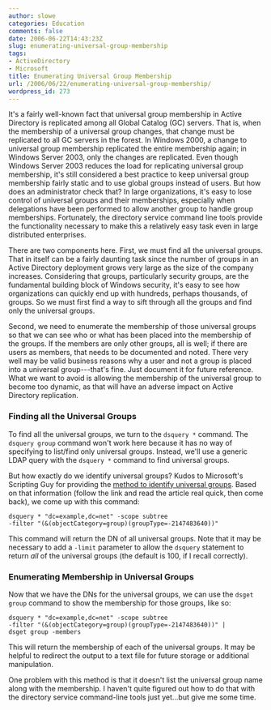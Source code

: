 ```yaml
---
author: slowe
categories: Education
comments: false
date: 2006-06-22T14:43:23Z
slug: enumerating-universal-group-membership
tags:
- ActiveDirectory
- Microsoft
title: Enumerating Universal Group Membership
url: /2006/06/22/enumerating-universal-group-membership/
wordpress_id: 273
---
```


It's a fairly well-known fact that universal group membership in Active Directory is replicated among all Global Catalog (GC) servers. That is, when the membership of a universal group changes, that change must be replicated to all GC servers in the forest. In Windows 2000, a change to universal group membership replicated the entire membership again; in Windows Server 2003, only the changes are replicated. Even though Windows Server 2003 reduces the load for replicating universal group membership, it's still considered a best practice to keep universal group membership fairly static and to use global groups instead of users. But how does an administrator check that? In large organizations, it's easy to lose control of universal groups and their memberships, especially when delegations have been performed to allow another group to handle group memberships. Fortunately, the directory service command line tools provide the functionality necessary to make this a relatively easy task even in large distributed enterprises.

There are two components here. First, we must find all the universal groups. That in itself can be a fairly daunting task since the number of groups in an Active Directory deployment grows very large as the size of the company increases. Considering that groups, particularly security groups, are the fundamental building block of Windows security, it's easy to see how organizations can quickly end up with hundreds, perhaps thousands, of groups. So we must first find a way to sift through all the groups and find only the universal groups.

Second, we need to enumerate the membership of those universal groups so that we can see who or what has been placed into the membership of the groups. If the members are only other groups, all is well; if there are users as members, that needs to be documented and noted. There very well may be valid business reasons why a user and not a group is placed into a universal group---that's fine. Just document it for future reference. What we want to avoid is allowing the membership of the universal group to become too dynamic, as that will have an adverse impact on Active Directory replication.

### Finding all the Universal Groups

To find all the universal groups, we turn to the `dsquery *` command. The `dsquery group` command won't work here because it has no way of specifying to list/find only universal groups. Instead, we'll use a generic LDAP query with the `dsquery *` command to find universal groups.

But how exactly do we identify universal groups? Kudos to Microsoft's Scripting Guy for providing the [method to identify universal groups](http://www.microsoft.com/technet/scriptcenter/resources/qanda/aug05/hey0817.mspx). Based on that information (follow the link and read the article real quick, then come back), we come up with this command:
    
    dsquery * "dc=example,dc=net" -scope subtree 
    -filter "(&(objectCategory=group)(groupType=-2147483640))"

This command will return the DN of all universal groups. Note that it may be necessary to add a `-limit` parameter to allow the `dsquery` statement to return _all_ of the universal groups (the default is 100, if I recall correctly).

### Enumerating Membership in Universal Groups

Now that we have the DNs for the universal groups, we can use the `dsget group` command to show the membership for those groups, like so:
    
    dsquery * "dc=example,dc=net" -scope subtree 
    -filter "(&(objectCategory=group)(groupType=-2147483640))" |
    dsget group -members

This will return the membership of each of the universal groups. It may be helpful to redirect the output to a text file for future storage or additional manipulation.

One problem with this method is that it doesn't list the universal group name along with the membership. I haven't quite figured out how to do that with the directory service command-line tools just yet...but give me some time.
